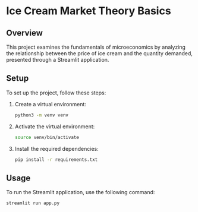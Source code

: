 # Ice Cream Market Theory Basics

## Overview
This project examines the fundamentals of microeconomics by analyzing the relationship between the price of ice cream and the quantity demanded, presented through a Streamlit application.

## Setup
To set up the project, follow these steps:

1. Create a virtual environment:
    ```sh
    python3 -m venv venv
    ```

2. Activate the virtual environment:
    ```sh
    source venv/bin/activate
    ```

3. Install the required dependencies:
    ```sh
    pip install -r requirements.txt
    ```

## Usage
To run the Streamlit application, use the following command:
```sh
streamlit run app.py
```